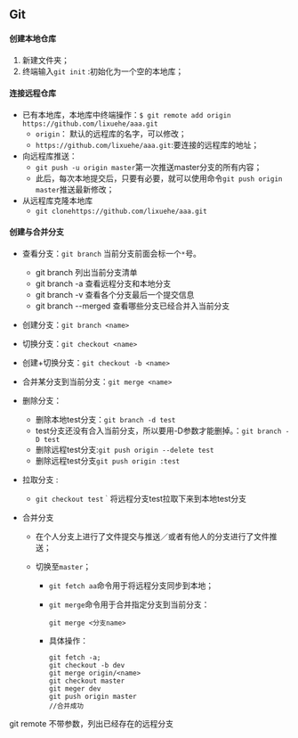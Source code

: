 ## Git

#### 创建本地仓库

1. 新建文件夹；
2. 终端输入`git init`   :初始化为一个空的本地库；

#### 连接远程仓库

* 已有本地库，本地库中终端操作：`$ git remote add origin https://github.com/lixuehe/aaa.git`
  * `origin`： 默认的远程库的名字，可以修改；
  * `https://github.com/lixuehe/aaa.git`:要连接的远程库的地址；
* 向远程库推送：
  * `git push -u origin master`第一次推送master分支的所有内容；
  * 此后，每次本地提交后，只要有必要，就可以使用命令`git push origin master`推送最新修改；
* 从远程库克隆本地库
  * `git clonehttps://github.com/lixuehe/aaa.git`

#### 创建与合并分支

* 查看分支：`git branch`      当前分支前面会标一个`*`号。
  * git branch 列出当前分支清单
  * git branch -a 查看远程分支和本地分支
  * git branch -v 查看各个分支最后一个提交信息
  * git branch --merged 查看哪些分支已经合并入当前分支

* 创建分支：`git branch <name>`

* 切换分支：`git checkout <name>`

* 创建+切换分支：`git checkout -b <name>`

* 合并某分支到当前分支：`git merge <name>`

* 删除分支：
  * 删除本地test分支：`git branch -d test`
  * test分支还没有合入当前分支，所以要用-D参数才能删掉。：`git branch -D test `
  * 删除远程test分支:`git push origin --delete test`
  * 删除远程test分支`git push origin :test`
* 拉取分支 :
  * `git checkout test｀`将远程分支test拉取下来到本地test分支
  
* 合并分支
  
  * 在个人分支上进行了文件提交与推送／或者有他人的分支进行了文件推送；
  
  * 切换至`master`；
  
    * `git fetch aa`命令用于将远程分支同步到本地；
  
    * `git merge`命令用于合并指定分支到当前分支：
  
      ```
      git merge <分支name>
      ```
  
    * 具体操作：
    
      ```
      git fetch -a;
      git checkout -b dev
      git merge origin/<name>
      git checkout master
      git meger dev
      git push origin master
      //合并成功
      ```

git remote 不带参数，列出已经存在的远程分支

